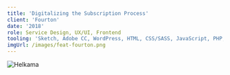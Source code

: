 ```yaml
---
title: 'Digitalizing the Subscription Process'
client: 'Fourton'
date: '2018'
role: Service Design, UX/UI, Frontend
tooling: 'Sketch, Adobe CC, WordPress, HTML, CSS/SASS, JavaScript, PHP, Docker, Gulp, Git'
imgUrl: /images/feat-fourton.png
---
```


![Helkama](../images/client-fourton.jpg)
